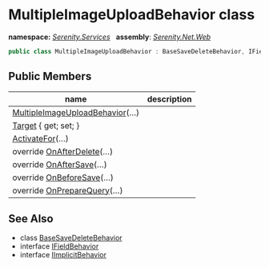 # MultipleImageUploadBehavior class
**namespace:** *[Serenity.Services](../README.md#serenity.services-namespace)*   **assembly**: *[Serenity.Net.Web](../README.md)*

```csharp
public class MultipleImageUploadBehavior : BaseSaveDeleteBehavior, IFieldBehavior, IImplicitBehavior
```

## Public Members

| name | description |
| --- | --- |
| [MultipleImageUploadBehavior](MultipleImageUploadBehavior/MultipleImageUploadBehavior.md)(…) |  |
| [Target](MultipleImageUploadBehavior/Target.md) { get; set; } |  |
| [ActivateFor](MultipleImageUploadBehavior/ActivateFor.md)(…) |  |
| override [OnAfterDelete](MultipleImageUploadBehavior/OnAfterDelete.md)(…) |  |
| override [OnAfterSave](MultipleImageUploadBehavior/OnAfterSave.md)(…) |  |
| override [OnBeforeSave](MultipleImageUploadBehavior/OnBeforeSave.md)(…) |  |
| override [OnPrepareQuery](MultipleImageUploadBehavior/OnPrepareQuery.md)(…) |  |

## See Also

* class [BaseSaveDeleteBehavior](../Serenity.Net.Services/BaseSaveDeleteBehavior.md)
* interface [IFieldBehavior](../Serenity.Net.Services/IFieldBehavior.md)
* interface [IImplicitBehavior](../Serenity.Net.Services/IImplicitBehavior.md)